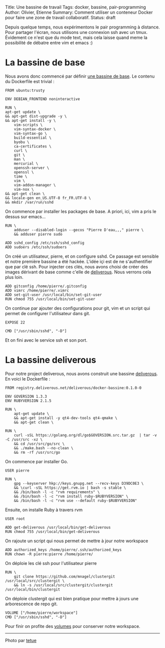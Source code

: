 Title: Une bassine de travail
Tags: docker, bassine, pair-programming
Author: Olivier, Etienne
Summary: Comment utiliser un conteneur Docker pour faire une zone de travail collaboratif.
Status: draft

Depuis quelque temps, nous expérimentons le pair programming à distance. Pour partager l'écran, nous utilisons une connexion ssh avec un tmux. Évidement ce n'est que du mode text, mais cela laisse quand meme la possibilité de débatre entre vim et emacs :)

# La bassine de base

Nous avons donc commencé par définir [une bassine de base](https://github.com/Deliverous/docker-bassine/tree/master/base). Le contenu du Dockerfile est trivial :


    FROM ubuntu:trusty

    ENV DEBIAN_FRONTEND noninteractive

    RUN \
    apt-get update \
    && apt-get dist-upgrade -y \
    && apt-get install -y \
        vim-scripts \
        vim-syntax-docker \
        vim-syntax-go \
        build-essential \
        byobu \
        ca-certificates \
        curl \
        git \
        man \
        mercurial \
        openssh-server \
        openssl \
        time \
        vim \
        vim-addon-manager \
        vim-nox \
    && apt-get clean \
    && locale-gen en_US.UTF-8 fr_FR.UTF-8 \
    && mkdir /var/run/sshd


On commence par installer les packages de base. A priori, ici, vim a pris le dessus sur emacs...


    RUN \
        adduser --disabled-login --gecos "Pierre D'eau,,," pierre \
        && adduser pierre sudo

    ADD sshd_config /etc/ssh/sshd_config
    ADD sudoers /etc/ssh/sudoers


On créé un utilisateur, pierre, et on configure sshd. Ce passage est sensible et notre première bassine a été hackée. L'idée içi est de ne s'authentifier que par clé ssh. Pour injecter ces clés, nous avons choisi de créer des images dérivant de base comme c'elle de [deliverous](https://github.com/Deliverous/docker-bassine/tree/master/deliverous). Nous verrons cela plus loin.


    ADD gitconfig /home/pierre/.gitconfig
    ADD vimrc /home/pierre/.vimrc
    ADD set-git-user /usr/local/bin/set-git-user
    RUN chmod 755 /usr/local/bin/set-git-user


On continue par ajouter des configurations pour git, vim et un script qui permet de configurer l'utilisateur dans git.


    EXPOSE 22

    CMD ["/usr/sbin/sshd", "-D"]


Et on fini avec le service ssh et son port.


# La bassine deliverous

Pour notre project deliverous, nous avons construit une bassine [deliverous](https://github.com/Deliverous/docker-bassine/tree/master/deliverous). En voici le Dockerfile :


    FROM registry.deliverous.net/deliverous/docker-bassine:0.1.0-0

    ENV GOVERSION 1.3.3
    ENV RUBYVERSION 2.1.5

    RUN \
        apt-get update \
        && apt-get install -y qt4-dev-tools qt4-qmake \
        && apt-get clean \

    RUN \
        curl -sSL https://golang.org/dl/go$GOVERSION.src.tar.gz  | tar -v -C /usr/src -xz \
        && cd /usr/src/go/src \
        && ./make.bash --no-clean \
        && rm -rf /usr/src/go


On commence par installer Go.


    USER pierre

    RUN \
        gpg --keyserver hkp://keys.gnupg.net --recv-keys D39DC0E3 \
        && \curl -sSL https://get.rvm.io | bash -s stable \
        && /bin/bash -l -c "rvm requirements" \
        && /bin/bash -l -c "rvm install ruby-$RUBYVERSION" \
        && /bin/bash -l -c "rvm use --default ruby-$RUBYVERSION"


Ensuite, on installe Ruby à travers rvm


    USER root

    ADD get-deliverous /usr/local/bin/get-deliverous
    RUN chmod 755 /usr/local/bin/get-deliverous


On rajoute un script qui nous permet de mettre à jour notre workspace


    ADD authorized_keys /home/pierre/.ssh/authorized_keys
    RUN chown -R pierre:pierre /home/pierre/


On déploie les clé ssh pour l'utilisateur pierre


    RUN \
        git clone https://github.com/mnagel/clustergit /usr/local/src/clustergit \
        && ln -s /usr/local/src/clustergit/clustergit /usr/local/bin/clustergit


On déploie clustergit qui est bien pratique pour mettre à jours une arborescence de repo git.


    VOLUME ["/home/pierre/workspace"]
    CMD ["/usr/sbin/sshd", "-D"]


Pour finir on profite des [volumes](2015-01-26.volumes.html) pour conserver notre workspace.

---
Photo par [tetue](https://www.flickr.com/photos/romytetue/109188206)

